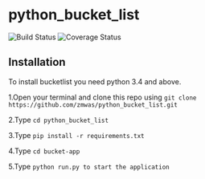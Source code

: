 
# python_bucket_list

![Build Status](https://travis-ci.org/zmwas/python_bucket_list.svg?branch=setup) ![Coverage Status](https://coveralls.io/repos/github/zmwas/python_bucket_list/badge.svg?branch=setup)

## Installation
To install bucketlist you need python 3.4 and above.

1.Open your terminal and clone this repo using `git clone https://github.com/zmwas/python_bucket_list.git`

2.Type `cd python_bucket_list`

3.Type `pip install -r requirements.txt`

4.Type `cd bucket-app`

5.Type `python run.py to start the application`

